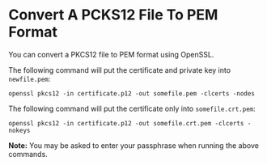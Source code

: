 # Convert A PCKS12 File To PEM Format

You can convert a PKCS12 file to PEM format using OpenSSL.

The following command will put the certificate and private key into `newfile.pem`:

```shell
openssl pkcs12 -in certificate.p12 -out somefile.pem -clcerts -nodes 
```

The following command will put the certificate only into `somefile.crt.pem`:

```shell
openssl pkcs12 -in certificate.p12 -out somefile.crt.pem -clcerts -nokeys
```

__Note:__ You may be asked to enter your passphrase when running the above commands.
